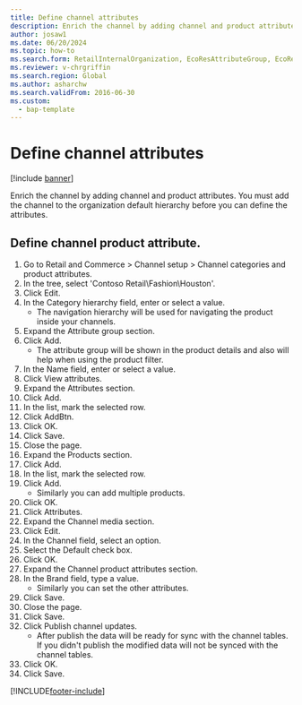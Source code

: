 ```yaml
--- 
title: Define channel attributes
description: Enrich the channel by adding channel and product attributes. 
author: josaw1
ms.date: 06/20/2024
ms.topic: how-to
ms.search.form: RetailInternalOrganization, EcoResAttributeGroup, EcoResAttributeGroupAttribute, RetailAddChannelItems, RetailCatalogProductAttributeValue, RetailMedia   
ms.reviewer: v-chrgriffin
ms.search.region: Global
ms.author: asharchw
ms.search.validFrom: 2016-06-30
ms.custom: 
  - bap-template
---
```

# Define channel attributes

[!include [banner](../includes/banner.md)]

Enrich the channel by adding channel and product attributes. You must add the channel to the organization default hierarchy before you can define the attributes.


## Define channel product attribute.
1. Go to Retail and Commerce > Channel setup > Channel categories and product attributes.
2. In the tree, select 'Contoso Retail\Fashion\Houston'.
3. Click Edit.
4. In the Category hierarchy field, enter or select a value.
    * The navigation hierarchy will be used for navigating the product inside your channels.  
5. Expand the Attribute group section.
6. Click Add.
    * The attribute group will be shown in the product details and also will help when using the product filter.  
7. In the Name field, enter or select a value.
8. Click View attributes.
9. Expand the Attributes section.
10. Click Add.
11. In the list, mark the selected row.
12. Click AddBtn.
13. Click OK.
14. Click Save.
15. Close the page.
16. Expand the Products section.
17. Click Add.
18. In the list, mark the selected row.
19. Click Add.
    * Similarly you can add multiple products.  
20. Click OK.
21. Click Attributes.
22. Expand the Channel media section.
23. Click Edit.
24. In the Channel field, select an option.
25. Select the Default check box.
26. Click OK.
27. Expand the Channel product attributes section.
28. In the Brand field, type a value.
    * Similarly you can set the other attributes.  
29. Click Save.
30. Close the page.
31. Click Save.
32. Click Publish channel updates.
    * After publish the data will be ready for sync with the channel tables. If you didn't publish the modified data will not be synced with the channel tables.  
33. Click OK.
34. Click Save.



[!INCLUDE[footer-include](../../includes/footer-banner.md)]
